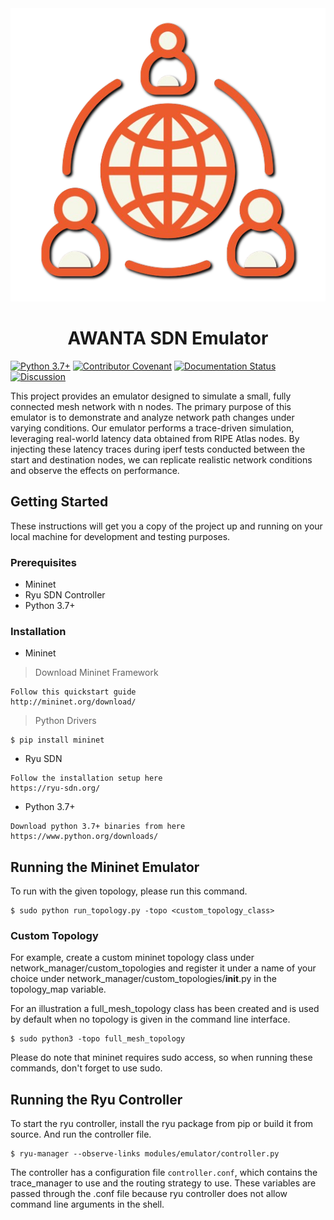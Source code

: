 <div align="center">
  <img src="images/AWANTA.png" alt="Project Header">
</div>

<div align="center">
  <h1>AWANTA SDN Emulator</h1>
</div>

[//]: # ([![Github - Build]&#40;https://github.com/scrapinghub/dateparser/workflows/Build/badge.svg&#41;]&#40;https://github.com/scrapinghub/dateparser/actions&#41;)

[//]: # ([![Code Coverage]&#40;https://codecov.io/gh/scrapinghub/dateparser/branch/master/graph/badge.svg&#41;]&#40;https://codecov.io/gh/scrapinghub/dateparser&#41;)

[![Python 3.7+](https://img.shields.io/badge/python-3.7+-blue.svg)](https://www.python.org/downloads/release/python-370/)
[![Contributor Covenant](https://img.shields.io/badge/Contributor%20Covenant-v1.4%20adopted-ff69b4.svg)](../../CODE_OF_CONDUCT.md)
[![Documentation Status](https://readthedocs.org/projects/awanta-sdn-emulator/badge/?version=latest)](https://awanta-sdn-emulator.readthedocs.io/en/latest/?badge=latest)
[![Discussion](https://img.shields.io/badge/Discuss-Ask%20Questions-blue])](https://github.com/KathiraveluLab/AWANTA/discussions)

This project provides an emulator designed to simulate a small, fully connected mesh network with n nodes. The primary purpose of this emulator is to demonstrate and analyze network path changes under varying conditions.
Our emulator performs a trace-driven simulation, leveraging real-world latency data obtained from RIPE Atlas nodes. By injecting these latency traces during iperf tests conducted between the start and destination nodes, we can replicate realistic network conditions and observe the effects on performance.



## Getting Started

These instructions will get you a copy of the project up and running on your local machine for development and testing purposes.

### Prerequisites

- Mininet
- Ryu SDN Controller
- Python 3.7+

### Installation

- Mininet

> Download Mininet Framework
```
Follow this quickstart guide
http://mininet.org/download/
```

> Python Drivers
```
$ pip install mininet
```

- Ryu SDN
```
Follow the installation setup here
https://ryu-sdn.org/
```

- Python 3.7+
```
Download python 3.7+ binaries from here
https://www.python.org/downloads/
```


## Running the Mininet Emulator

To run with the given topology, please run this command.
```
$ sudo python run_topology.py -topo <custom_topology_class>
```

### Custom Topology

For example, create a custom mininet topology class under network_manager/custom_topologies and register it under a name of your choice under network_manager/custom_topologies/__init__.py in the topology_map variable.

For an illustration a full_mesh_topology class has been created and is used by default when no topology is given in the command line interface.
```
$ sudo python3 -topo full_mesh_topology
```
Please do note that mininet requires sudo access, so when running these commands, don't forget to use sudo.

## Running the Ryu Controller

To start the ryu controller, install the ryu package from pip or build it from source. And run the controller file.

```
$ ryu-manager --observe-links modules/emulator/controller.py
```

The controller has a configuration file ```controller.conf```, which contains the trace_manager to use and the routing strategy to use. These variables are passed through the .conf file because ryu controller does not allow command line arguments in the shell.


